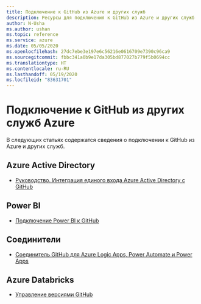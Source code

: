 ```yaml
---
title: Подключение к GitHub из Azure и других служб
description: Ресурсы для подключения к GitHub из Azure и других служб
author: N-Usha
ms.author: ushan
ms.topic: reference
ms.service: azure
ms.date: 05/05/2020
ms.openlocfilehash: 27dc7ebe3e197e6c56216e0616709e7390c96ca9
ms.sourcegitcommit: fbbc341a0b9e17da305bd877027b779f5b0694cc
ms.translationtype: HT
ms.contentlocale: ru-RU
ms.lasthandoff: 05/19/2020
ms.locfileid: "83631701"
---
```

# <a name="connect-to-github-from-other-azure-services"></a>Подключение к GitHub из других служб Azure

В следующих статьях содержатся сведения о подключении к GitHub из Azure и других служб.  

## <a name="azure-active-directory"></a>Azure Active Directory 

- [Руководство. Интеграция единого входа Azure Active Directory с GitHub](https://docs.microsoft.com/azure/active-directory/saas-apps/github-tutorial)   

## <a name="power-bi"></a>Power BI

- [Подключение Power BI к GitHub](https://docs.microsoft.com/power-bi/service-connect-to-github)   
## <a name="connectors"></a>Соединители

- [Соединитель GitHub для Azure Logic Apps, Power Automate и Power Apps](https://docs.microsoft.com/connectors/github/)   

## <a name="azure-databricks"></a>Azure Databricks

- [Управление версиями GitHub](https://docs.microsoft.com/azure/databricks/notebooks/github-version-control) 